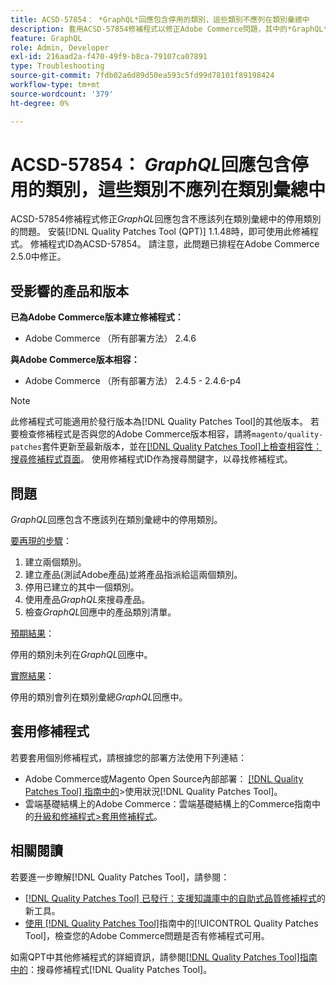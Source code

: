 ```yaml
---
title: ACSD-57854： *GraphQL*回應包含停用的類別，這些類別不應列在類別彙總中
description: 套用ACSD-57854修補程式以修正Adobe Commerce問題，其中的*GraphQL*回應包含不應列在類別彙總中的停用類別。
feature: GraphQL
role: Admin, Developer
exl-id: 216aad2a-f470-49f9-b8ca-79107ca07891
type: Troubleshooting
source-git-commit: 7fdb02a6d89d50ea593c5fd99d78101f89198424
workflow-type: tm+mt
source-wordcount: '379'
ht-degree: 0%

---
```


# ACSD-57854： *GraphQL*&#x200B;回應包含停用的類別，這些類別不應列在類別彙總中

ACSD-57854修補程式修正&#x200B;*GraphQL*&#x200B;回應包含不應該列在類別彙總中的停用類別的問題。 安裝[!DNL Quality Patches Tool (QPT)] 1.1.48時，即可使用此修補程式。 修補程式ID為ACSD-57854。 請注意，此問題已排程在Adobe Commerce 2.5.0中修正。

## 受影響的產品和版本

**已為Adobe Commerce版本建立修補程式：**

* Adobe Commerce （所有部署方法） 2.4.6

**與Adobe Commerce版本相容：**

* Adobe Commerce （所有部署方法） 2.4.5 - 2.4.6-p4

>[!NOTE]
>
>此修補程式可能適用於發行版本為[!DNL Quality Patches Tool]的其他版本。 若要檢查修補程式是否與您的Adobe Commerce版本相容，請將`magento/quality-patches`套件更新至最新版本，並在[[!DNL Quality Patches Tool]上檢查相容性：搜尋修補程式頁面](https://experienceleague.adobe.com/tools/commerce-quality-patches/index.html)。 使用修補程式ID作為搜尋關鍵字，以尋找修補程式。

## 問題

*GraphQL*&#x200B;回應包含不應該列在類別彙總中的停用類別。

<u>要再現的步驟</u>：

1. 建立兩個類別。
1. 建立產品(測試Adobe產品)並將產品指派給這兩個類別。
1. 停用已建立的其中一個類別。
1. 使用產品&#x200B;*GraphQL*&#x200B;來搜尋產品。
1. 檢查&#x200B;*GraphQL*&#x200B;回應中的產品類別清單。

<u>預期結果</u>：

停用的類別未列在&#x200B;*GraphQL*&#x200B;回應中。

<u>實際結果</u>：

停用的類別會列在類別彙總&#x200B;*GraphQL*&#x200B;回應中。

## 套用修補程式

若要套用個別修補程式，請根據您的部署方法使用下列連結：

* Adobe Commerce或Magento Open Source內部部署： [[!DNL Quality Patches Tool] 指南中的](/help/tools/quality-patches-tool/usage.md)>使用狀況[!DNL Quality Patches Tool]。
* 雲端基礎結構上的Adobe Commerce：雲端基礎結構上的Commerce指南中的[升級和修補程式>套用修補程式](https://experienceleague.adobe.com/docs/commerce-cloud-service/user-guide/develop/upgrade/apply-patches.html)。

## 相關閱讀

若要進一步瞭解[!DNL Quality Patches Tool]，請參閱：

* [[!DNL Quality Patches Tool] 已發行：支援知識庫中的自助式品質修補程式](https://experienceleague.adobe.com/en/docs/commerce-operations/tools/quality-patches-tool/quality-patches-tool-to-self-serve-quality-patches)的新工具。
* [使用 [!DNL Quality Patches Tool]](/help/tools/quality-patches-tool/patches-available-in-qpt/check-patch-for-magento-issue-with-magento-quality-patches.md)指南中的[!UICONTROL Quality Patches Tool]，檢查您的Adobe Commerce問題是否有修補程式可用。


如需QPT中其他修補程式的詳細資訊，請參閱[[!DNL Quality Patches Tool]指南中的](https://experienceleague.adobe.com/tools/commerce-quality-patches/index.html)：搜尋修補程式[!DNL Quality Patches Tool]。
